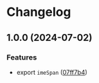 # Changelog

## 1.0.0 (2024-07-02)


### Features

* export `imeSpan` ([07ff7b4](https://github.com/ocavue/prosemirror-safari-ime-span/commit/07ff7b408698a05f724ad942c0d6ebfb96d5d429))

